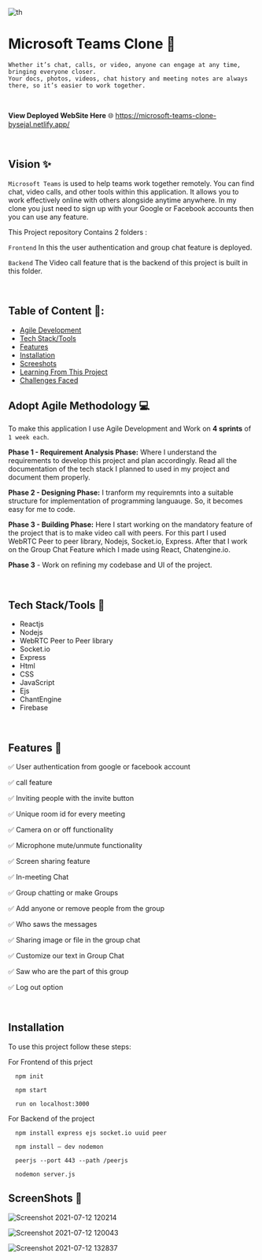 
![th](https://user-images.githubusercontent.com/67700414/125295999-74fd3f80-e343-11eb-98b5-01e5c66fc3fa.jpg)

# Microsoft Teams Clone 🌈

  `Whether it’s chat, calls, or video, anyone can engage at any time, bringing everyone closer.`
  <br/>
`Your docs, photos, videos, chat history and meeting notes are always there, so it’s easier to work together.`

<br/>

**View Deployed WebSite Here** 🌐  https://microsoft-teams-clone-bysejal.netlify.app/



<br/>


## Vision ✨

`Microsoft Teams` is used to help teams work together remotely. You can find chat, video calls, and other tools within this application. It allows you to work effectively online with others alongside anytime anywhere. In my clone you just need to sign up with your Google or Facebook accounts then you can use any feature.

This Project repository Contains 2 folders : 

`Frontend` In this the user authentication and group chat feature is deployed.

`Backend`  The Video call feature that is the backend of this project is built in this folder.


<br/>

## Table of Content 📑:


* [Agile Development](#adopt-agile-development)
* [Tech Stack/Tools](#tech-stack/tools) 
* [Features](#features)
* [Installation](#installation)
* [Screeshots](#screeshots)
* [Learning From This Project](#learnings)
* [Challenges Faced](#challenges-i-faced)


## Adopt Agile Methodology 💻

To make this application I use Agile Development and Work on **4 sprints** of `1 week each`.

**Phase 1 - Requirement Analysis Phase:** Where I understand the requirements to develop this project and plan accordingly. Read all the documentation of the tech stack I planned to used in my project and document them properly.

**Phase 2 - Designing Phase:** I tranform my requiremnts into a suitable structure for implementation of programming languauge. So, it becomes easy for me to code.

**Phase 3 - Building Phase:** Here I start working on the mandatory feature of the project that is to make video call with peers. For this part I used WebRTC Peer to peer library, Nodejs, Socket.io, Express. After that I work on the Group Chat Feature which I made using React, Chatengine.io.

**Phase 3** - Work on refining my codebase and UI of the project.



<br/>



## Tech Stack/Tools 🔧

* Reactjs
* Nodejs
* WebRTC Peer to Peer library
* Socket.io
* Express
* Html
* CSS
* JavaScript
* Ejs
* ChantEngine
* Firebase

<br/>

## Features 🌟

✅ User authentication from google or facebook account

✅ call feature

✅ Inviting people with the invite button

✅ Unique room id for every meeting

✅ Camera on or off functionality

✅ Microphone mute/unmute functionality

✅ Screen sharing feature

✅ In-meeting Chat

✅ Group chatting or make Groups 

✅ Add anyone or remove people from the group

✅ Who saws the messages

✅ Sharing image or file in the group chat

✅ Customize our text in Group Chat

✅ Saw who are the part of this group

✅ Log out option 


<br/>

## Installation

To use this project follow these steps:

For Frontend of this prject

      npm init

      npm start
      
      run on localhost:3000
      
 
 For Backend of the project
 
      npm install express ejs socket.io uuid peer
      
      npm install — dev nodemon
      
      peerjs --port 443 --path /peerjs
      
      nodemon server.js


## ScreenShots 📸

![Screenshot 2021-07-12 120214](https://user-images.githubusercontent.com/67700414/125249996-68f98980-e313-11eb-91e5-aea6ef19e9aa.jpg)
<br/>

![Screenshot 2021-07-12 120043](https://user-images.githubusercontent.com/67700414/125250271-abbb6180-e313-11eb-8f35-d773a9bef8f2.jpg)
<br/>

![Screenshot 2021-07-12 132837](https://user-images.githubusercontent.com/67700414/125251578-1ae58580-e315-11eb-9df9-40e6cfed29f7.jpg)





